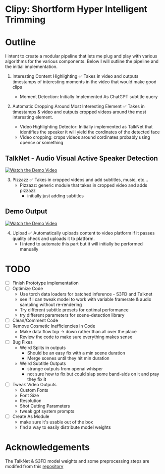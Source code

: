 # Clipy: Shortform Hyper Intelligent Trimming

# Outline
I intent to create a modular pipeline that lets me plug and play with various algorithms for the various components. Below I will outline the pipeline and the initial implementation. 

1. Interesting Content Highlighting ✅
    Takes in video and outputs timestamps of interesting moments in the video that would make good clips
    * Moment Detection: Initially Implemented As ChatGPT subtitle query

2. Automatic Cropping Around Most Interesting Element ✅
    Takes in timestamps & video and outputs cropped videos around the most interesting element.
    * Video Highlighting Detector: Initially implemented as TalkNet that identifies the speaker it will yield the cordinates of the detected face
    * Video cropping: crops videos around cordinates probably using opencv or something
## TalkNet - Audio Visual Active Speaker Detection

[![Watch the Demo Video](https://api.habits.heise.ai/media/other/video1.jpg)](https://www.youtube.com/watch?v=r59jHQHsje8)


3. Pizzazz ✅
    Takes in cropped videos and add subtitles, music, etc...
    * Pizzazz: generic module that takes in cropped video and adds pizzazz 
        * initially just adding subtitles
## Demo Output

[![Watch the Demo Video](https://api.habits.heise.ai/media/other/video2.jpg)](https://www.youtube.com/watch?v=y4C2XMpcZLY)

4. Upload ✅
    Automatically uploads content to video platform if it passes quality check and uploads it to platform. 
    * I intend to automate this part but it will initially be performed manually 

# TODO

- [ ] Finish Prototype implementation
- [ ] Optimize Code
    * Use torch data loaders for batched inference - S3FD and Talknet
    * see if I can tweak model to work with variable framerate & audio sampling without re-rendering
    * Try different subtitle presets for optimal performance
    * try different parameters for scene-detection library
- [ ] Clean/Comment Code
- [ ] Remove Cosmetic Inefficiencies In Code 
    * Make data flow top -> down rather than all over the place
    * Review the code to make sure everything makes sense
- [ ] Bug Fixes
    * Weird Splits in outputs
        * Should be an easy fix with a min scene duration
        * Merge scenes until they hit min duration
    * Weird Subtitle Outputs
        * strange outputs from openai whisper 
        * not sure how to fix but could slap some band-aids on it and pray they fix it
- [ ] Tweak Video Outputs
    * Custom Fonts
    * Font Size
    * Resolution
    * Shot Cutting Parameters
    * tweak gpt system prompts
- [ ] Create As Module
    * make sure it's usable out of the box
    * find a way to easily distribute model weights
# Acknowledgements  
The TalkNet & S3FD model weights and some preprocessing steps are modifed from this [repository](https://github.com/TaoRuijie/TalkNet-ASD)

